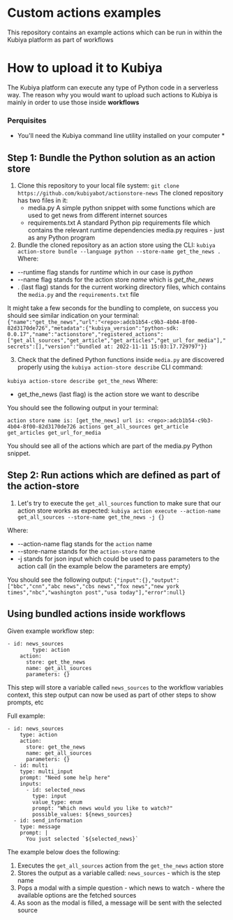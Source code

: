 # Custom actions examples
This repository contains an example actions which can be run in within the Kubiya platform as part of workflows

# How to upload it to Kubiya

The Kubiya platform can execute any type of Python code in a serverless way.  The reason why you would want to upload such actions to Kubiya is mainly in order to use those inside **workflows**

### Perquisites
* You'll need the Kubiya command line utility installed on your computer *

## Step 1: Bundle the Python solution as an action store

1. Clone this repository to your local file system:
`git clone https://github.com/kubiyabot/actionstore-news`
The cloned repository has two files in it:
	* media.py
		A simple python snippet with some functions which are used to get news from different internet sources
	* requirements.txt
	A standard Python pip requirements file which contains the relevant runtime dependencies media.py requires - just as any Python program
2. Bundle the cloned repository as an action store using the CLI:
`kubiya action-store bundle --language python --store-name get_the_news .`
Where:
* --runtime flag stands for *runtime* which in our case is *python*
* --name flag stands for the action store *name* which is *get_the_news*
* . (last flag) stands for the current working directory files, which contains the `media.py` and the `requirements.txt` file

It might take a few seconds for the bundling to complete, on success you should see similar indication on your terminal:
 `{"name":"get_the_news","url":"<repo>:adcb1b54-c9b3-4b04-8f00-82d3170de726","metadata":{"kubiya_version":"python-sdk: 0.0.17","name":"actionstore","registered_actions":["get_all_sources","get_article","get_articles","get_url_for_media"],"secrets":[],"version":"bundled at: 2022-11-11 15:03:17.729797"}}`

3. Check that the defined Python functions inside `media.py` are discovered properly using the `kubiya action-store describe` CLI command:

`kubiya action-store describe get_the_news`
Where:
* get_the_news (last flag) is the action store we want to describe

You should see the following output in your terminal:

`action store name is: [get_the_news]
url is: <repo>:adcb1b54-c9b3-4b04-8f00-82d3170de726
actions
get_all_sources
get_article
get_articles
get_url_for_media`

You should see all of the actions which are part of the media.py Python snippet.

## Step 2: Run actions which are defined as part of the action-store

1. Let's try to execute the `get_all_sources` function to make sure that our action store works as expected:
`kubiya action execute --action-name get_all_sources --store-name get_the_news -j {}`

Where: 
- --action-name flag stands for the `action` name 
- --store-name stands for the `action-store` name
- -j stands for json input which could be used to pass parameters to the action call (in the example below the parameters are empty)

You should see the following output:
`{"input":{},"output":["bbc","cnn","abc news","cbs news","fox news","new york times","nbc","washington post","usa today"],"error":null}`

## Using bundled actions inside workflows
Given example workflow step:
```
- id: news_sources
    	type: action
	action:
	  store: get_the_news
	  name: get_all_sources
	  parameters: {}
```
This step will store a variable called `news_sources` to the workflow variables context, this step output can now be used as part of other steps to show prompts, etc

Full example:
```
- id: news_sources
	type: action
	action:
	  store: get_the_news
	  name: get_all_sources
	  parameters: {}
  - id: multi
    type: multi_input
    prompt: "Need some help here"
    inputs:
      - id: selected_news
        type: input
        value_type: enum
        prompt: "Which news would you like to watch?"
        possible_values: ${news_sources}
  - id: send_information
    type: message
    prompt: |
      You just selected `${selected_news}`
```

The example below does the following:
1) Executes the `get_all_sources` action from the `get_the_news` action store
2) Stores the output as a variable called: `news_sources` - which is the step name
3) Pops a modal with a simple question - which news to watch - where the available options are the fetched sources
4) As soon as the modal is filled, a message will be sent with the selected source
